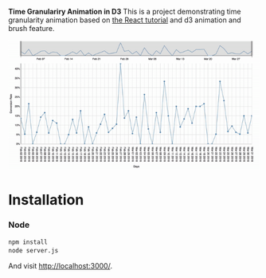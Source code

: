 **Time Granulariry Animation in D3**
This is a project demonstrating time granularity animation based on [the React tutorial](https://github.com/reactjs/react-tutorial) and d3 animation and brush feature.

<img src="demo.gif"/>

# Installation

### Node

```sh
npm install
node server.js
```

And visit <http://localhost:3000/>.
